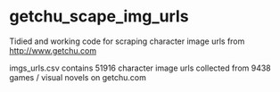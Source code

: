 # getchu_scape_img_urls
Tidied and working code for scraping character image urls from http://www.getchu.com

imgs_urls.csv contains 51916 character image urls collected from 9438 games / visual novels on getchu.com
